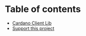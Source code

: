 # Table of contents

* [Cardano Client Lib](README.md)
* [Support this project](support-this-project.md)
